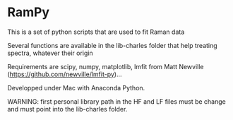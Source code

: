 RamPy
=====

This is a set of python scripts that are used to fit Raman data

Several functions are available in the lib-charles folder that help treating spectra, whatever their origin

Requirements are scipy, numpy, matplotlib, lmfit from Matt Newville (https://github.com/newville/lmfit-py)...

Developped under Mac with Anaconda Python.

WARNING: first personal library path in the HF and LF files must be change and must point into the lib-charles folder.

